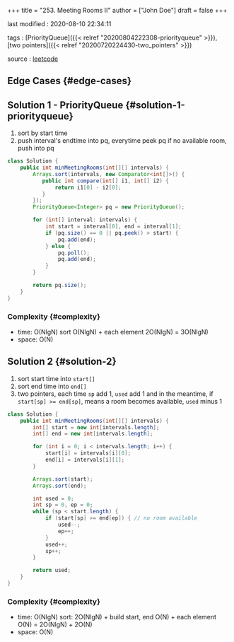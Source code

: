 +++
title = "253. Meeting Rooms II"
author = ["John Doe"]
draft = false
+++

last modified
: 2020-08-10 22:34:11


tags
: [PriorityQueue]({{< relref "20200804222308-priorityqueue" >}}), [two pointers]({{< relref "20200720224430-two_pointers" >}})

source
: [leetcode](https://leetcode.com/problems/meeting-rooms-ii/)


## Edge Cases {#edge-cases}


## Solution 1 - PriorityQueue {#solution-1-priorityqueue}

1.  sort by start time
2.  push interval's endtime into pq, everytime peek pq
    if no available room, push into pq

<!--listend-->

```java
class Solution {
    public int minMeetingRooms(int[][] intervals) {
        Arrays.sort(intervals, new Comparator<int[]>() {
           public int compare(int[] i1, int[] i2) {
               return i1[0] - i2[0];
           }
        });
        PriorityQueue<Integer> pq = new PriorityQueue();

        for (int[] interval: intervals) {
            int start = interval[0], end = interval[1];
            if (pq.size() == 0 || pq.peek() > start) {
                pq.add(end);
            } else {
                pq.poll();
                pq.add(end);
            }
        }

        return pq.size();
    }
}
```


### Complexity {#complexity}

-   time: O(NlgN)
    sort O(NlgN) + each element 2O(NlgN) = 3O(NlgN)
-   space: O(N)


## Solution 2 {#solution-2}

1.  sort start time into `start[]`
2.  sort end time into `end[]`
3.  two pointers, each time `sp` add 1, `used` add 1
    and in the meantime, if `start[sp] >= end[sp]`, means a room becomes available, `used` minus 1

<!--listend-->

```java
class Solution {
    public int minMeetingRooms(int[][] intervals) {
        int[] start = new int[intervals.length];
        int[] end = new int[intervals.length];

        for (int i = 0; i < intervals.length; i++) {
            start[i] = intervals[i][0];
            end[i] = intervals[i][1];
        }

        Arrays.sort(start);
        Arrays.sort(end);

        int used = 0;
        int sp = 0, ep = 0;
        while (sp < start.length) {
            if (start[sp] >= end[ep]) { // no room available
                used--;
                ep++;
            }
            used++;
            sp++;
        }

        return used;
    }
}
```


### Complexity {#complexity}

-   time: O(NlgN)
    sort: 2O(NlgN) + build start, end O(N) + each element O(N) = 2O(NlgN) + 2O(N)
-   space: O(N)
